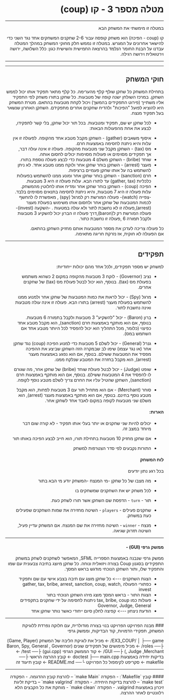 <div dir="rtl", "lang"="he">

# מטלה מספר 3 - קו (coup)

-----
במטלה זו מימשתי את המשחק הבא 

קו (coup - הפיכה) הוא משחק קופסה עבור 2-6 שחקנים המשחקים אחד נגד השני כדי להישאר אחרונים על המגרש.
במטלה זו נממש חלק מחוקי המשחק
במהלך המטלה עבדנו על הבנת החומר הנלמד בהרצאה החמישית והשישית כגון: כלל השלושה, ירושה וירטואלית וירושה רגילה.


----

---
## חוקי המשחק
בתחילת המשחק כל שחקן שולף קלף מהערימה. כל קלף מתאר  תפקיד אותו יכול לממש השחקן.  במרכז השולחן ישנה קופה של מטבעות. כל שחקן בתורו משחק לפי התפקיד אליו משתייך (פירוט התפקידים בהמשך) ויכול לקחת מטבעות בהתאם. מטרת המשחק היא להוציא לפועל "הפיכות" ולהדיח שחקנים אחרים מתפקידם. השחקן האחרון שנשאר בעל תפקיד מנצח.

 
- לכל שחקן יש שם, תפקיד ומטבעות. 
בכל תור יכול שחקן, בלי קשר לתפקידו, לבצע את אחת מהפעולות הבאות:

</div>
<div dir = "rtl">

- איסוף משאבים (gather) - השחקן מקבל מטבע אחד מהקופה. לפעולה זו אין עלות והיא ניתנת לחסימה באמצעות חרם.
- מס (tax) - השחקן מקבל שני מטבעות מהקופה. פעולה זו אינה עולה דבר, אך תפקידים מסוימים או פעולות מסוימות יכולים לחסום אותה.
- שוחד (bribe) - השחקן משלם 4 מטבעות כדי לבצע פעולה נוספת בתורו.
- מעצר (arrest) - השחקן בוחר שחקן אחר ולוקח ממנו מטבע אחד. לא ניתן להשתמש בה על אותו שחקן פעמיים ברציפות.
- חרם (sanction) - השחקן בוחר שחקן אחר ומונע ממנו להשתמש בפעולות כלכליות (gather, tax) עד לתורו הבא. עלות פעולה זו היא 3 מטבעות.
- הפיכה (coup) - השחקן בוחר שחקן אחר ומדיח אותו לחלוטין מהמשחק. עלות פעולה זו היא 7 מטבעות, והיא ניתנת לחסימה בתנאים מסוימים בלבד.
-צפייה (watch)- פעולה המורשת רק למרגל (spy) , מאפשרת לו להחשף לכמות המטבעות של שחקן אחר ולחסום אותו משימוש בפעולת מעצר (arrest),פעולה זו לא נחשבת לתור ולא עולה במטעות .
-השקעה (invest)- פעולה המורשת רק ל(baron),דרך פעולה זו הברון יכול להשקיע 3 מטבעות ולקבל תמורה 6 ,פעולה זו נחשבת כתור.
  
כל פעולה צריכה לעדכן את מספר המטבעות אותם מחזיק השחקן בהתאם.  
אם הפעולה לא חוקית, אז נזרקת חריגה מתאימה.
 
</div>
<div dir = "rtl">
 
 ---

 <div dir = "rtl">
  
## תפקידים
למשחק יש מספר תפקידים, ולכל אחד מהם יכולות ייחודיות:

</div>
<div dir = "rtl">


- נציב (Governor) - לוקח 3 מטבעות מהקופה במקום 2 כשהוא משתמש בפעולת מס (tax). בנוסף, הוא יכול לבטל פעולת מס (tax) של שחקנים אחרים.

- מרגל (Spy) - יכול לראות את כמות המטבעות של שחקן אחר ולמנוע ממנו להשתמש בפעולת מעצר (arrest) בתורו הבא. פעולה זו אינה עולה מטבעות ואינה נחשבת לתור.

- ברון (Baron) - יכול "להשקיע" 3 מטבעות ולקבל בתמורה 6 מטבעות. בנוסף, אם הוא מותקף באמצעות חרם (sanction), הוא מקבל מטבע אחד כפיצוי (כלומר, מכל התהליך הוא יכול להפסיד לכל היותר מטבע אחד אם השתמש במס).

- גנרל (General) - יכול לשלם 5 מטבעות כדי למנוע הפיכה (coup) נגד שחקן אחר (או נגד עצמו) שימו לב שבמקרה הזה השחקן שביצע את ההפיכה מפסיד את המטבעות ששילם. בנוסף, אם הוא נפגע באמצעות מעצר (arrest), הוא מקבל בחזרה את המטבע שנלקח ממנו.

- שופט (Judge) - יכול לבטל פעולת שוחד (bribe) של שחקן אחר, מה שגורם לו להפסיד את 4 המטבעות ששילם. בנוסף, אם הוא מותקף באמצעות חרם (sanction), השחקן שהטיל עליו את החרם צריך לשלם מטבע נוסף לקופה.

- סוחר (Merchant) - אם הוא מתחיל תור עם 3 מטבעות לפחות, הוא מקבל מטבע נוסף בחינם. בנוסף, אם הוא מותקף באמצעות מעצר (arrest), הוא משלם שני מטבעות לקופה במקום לאבד אחד לשחקן אחר.

  </div>
<div dir = "rtl">

#### הארות:
  </div>
<div dir = "rtl">


- יכולים להיות שני שחקנים או יותר בעלי אותו תפקיד - לא קורה שום דבר מיוחד במצב זה.

- אם שחקן מחזיק 10 מטבעות בתחילת תורו, הוא חייב לבצע הפיכה באותו תור

- התורות נקבעים לפי סדר הצטרפות למשחק 
  </div>
<div dir = "rtl">


#### לוח המשחק 
בכל רגע נתון יודעים 
- מה מצבו של כל שחקן 
-מי המנצח 
-המשחק יודע מי הבא בתור 
- לכל משחק יש את השחקנים שמשחקים בו 


- תור - `turn` - הדפסת שם השחקן אשר תורו לשחק כעת.
- שחקנים פעילים - `players` - השיטה מחזירה את שמות השחקנים שפעילים כעת במשחק.
- מנצח - `winner` - השיטה מחזירה את שם המנצח. אם המשחק עדיין פעיל, השיטה תזרוק שגיאה.

</div>
<div dir = "rtl">
 
---

</div>
<div dir = "rtl">

#### ממשק גרפי (GUI) -
ממשק גרפי  שנבנה  באמצעות הספרייה SFML, המאפשר לשחקנים לשחק במשחק התפקידים בסגנון Coup בצורה ויזואלית ונוחה. כל שחקן מיוצג בתיבה צבעונית עם שמו והתפקיד שלו, ותור השחקן הנוכחי מודגש בראש המסך.

- הצגת השחקנים ---> כל שחקן מוצג עם תיבה בצבע אישי עם שם ותפקיד 
- כפתורי הפעולה  gather, tax, bribe, arrest, sanction, coup, watch, invest 
- הצגת התור - בראש המסך מוצג מיהו השחקן הנוכחי בתור 
- פעולות כמו tax, bribe, coup ניתנות לחסימה על ידי שחקנים בתקפידים Governor, Judge, General
- הודעת ניצחון ---> קפיצה לחלון סיום ייחודי כאשר נותר שחקן אחד 

</div>
<div dir = "rtl">

--- 
</div>
<div dir = "rtl">
### מבנה הפרויקט
הפרויקט בנוי בצורה מודולרית, עם חלוקה נפרדת ללוגיקת המשחק, תפקידי הדמויות, קוד הבדיקות, וממשק גרפי
  </div>
<div dir = "rtl">


EX3_COUP/
│
├── game/             ← מכיל את לוגיקת הליבה של המשחק (Game, Player)
├── roles/            ← מכיל מימושים של תפקידים שונים (Baron, Spy, General , Governor , Judge ,Merchant)
├── GUI/              ← קוד הממשק הגרפי (gui.cpp)
├── test/             ← בדיקות יחידה באמצעות doctest
├── main.cpp          ← קובץ ההרצה הראשי
├── makefile          ← סקריפט לקימפול כל הפרויקט
└── README.md         ← קובץ תיעוד זה

---

</div>
<div dir = "rtl">
#### קובץ `Makefile`:
- הפקודה `make Main` – להרצת קובץ ההדגמה.
- הפקודה `make test` – להרצת בדיקות היחידה.
- הפקודה `make valgrind` – בדיקת זליגת זיכרון באמצעות valgrind.
- הפקודה `make clean` - מוחקת את כל הקבצים הלא רלוונטיים לאחר ההרצה.


</div>
<div dir = "rtl">

